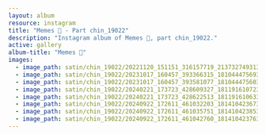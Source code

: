 ```yaml
---
layout: album
resource: instagram
title: "Memes 👺 - Part chin_19022"
description: "Instagram album of Memes 👺, part chin_19022."
active: gallery
album-title: "Memes 👺"
images:
  - image_path: satin/chin_19022/20221120_151151_316157719_2137327493134685_3187302902173809504_n.jpg
  - image_path: satin/chin_19022/20231017_160457_393366315_18104447569347304_5475876978818133464_n.jpg
  - image_path: satin/chin_19022/20231017_160457_393581077_18104447560347304_1614255036275007145_n.jpg
  - image_path: satin/chin_19022/20240221_173723_428609327_18119161072347304_2784387906169339010_n.jpg
  - image_path: satin/chin_19022/20240221_173723_428622513_18119161063347304_3513321475538473806_n.jpg
  - image_path: satin/chin_19022/20240922_172611_461032203_18141042367347304_1643424162765993217_n.jpg
  - image_path: satin/chin_19022/20240922_172611_461035751_18141042385347304_1408352012739851780_n.jpg
  - image_path: satin/chin_19022/20240922_172611_461042760_18141042376347304_3321758463372172828_n.jpg
---
```

